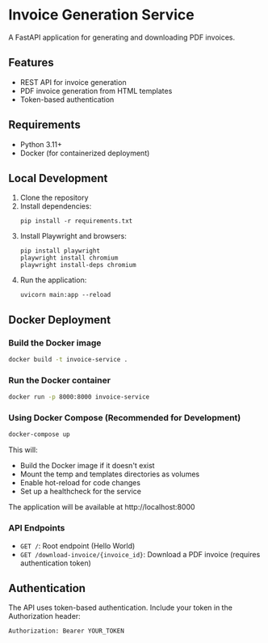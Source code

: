 # Invoice Generation Service

A FastAPI application for generating and downloading PDF invoices.

## Features

- REST API for invoice generation
- PDF invoice generation from HTML templates
- Token-based authentication

## Requirements

- Python 3.11+
- Docker (for containerized deployment)

## Local Development

1. Clone the repository
2. Install dependencies:
   ```
   pip install -r requirements.txt
   ```
3. Install Playwright and browsers:
   ```
   pip install playwright
   playwright install chromium
   playwright install-deps chromium
   ```
4. Run the application:
   ```
   uvicorn main:app --reload
   ```

## Docker Deployment

### Build the Docker image

```bash
docker build -t invoice-service .
```

### Run the Docker container

```bash
docker run -p 8000:8000 invoice-service
```

### Using Docker Compose (Recommended for Development)

```bash
docker-compose up
```

This will:
- Build the Docker image if it doesn't exist
- Mount the temp and templates directories as volumes
- Enable hot-reload for code changes
- Set up a healthcheck for the service

The application will be available at http://localhost:8000

### API Endpoints

- `GET /`: Root endpoint (Hello World)
- `GET /download-invoice/{invoice_id}`: Download a PDF invoice (requires authentication token)

## Authentication

The API uses token-based authentication. Include your token in the Authorization header:

```
Authorization: Bearer YOUR_TOKEN
```
